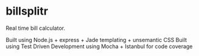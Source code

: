 billsplitr
==========

Real time bill calculator.

Built using Node.js + express + Jade templating + unsemantic CSS 
Built using Test Driven Development using Mocha + Istanbul for code coverage
